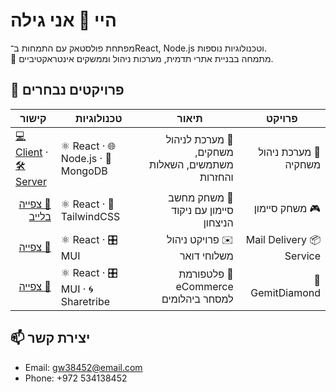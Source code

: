 # היי 👋 אני גילה
מפתחת פולסטאק עם התמחות ב־React, Node.js וטכנולוגיות נוספות.  
📍 מתמחה בבניית אתרי תדמית, מערכות ניהול וממשקים אינטראקטיביים.
## 🚀 פרויקטים נבחרים
<table dir="rtl">
<thead>
<tr>
<th>פרויקט</th>
<th>תיאור</th>
<th>טכנולוגיות</th>
<th>קישור</th>
</tr>
</thead>
<tbody>
<tr>
<td>🌸 מערכת ניהול משחקיה</td>
<td>🧩 מערכת לניהול משחקים, משתמשים, השאלות והחזרות</td>
<td dir="ltr">⚛️ React · 🌐 Node.js · 🍃 MongoDB</td>
<td dir="ltr">
<a href="https://github.com/yafa-f/my-playroom-update">💻 Client</a> ·                 
  <br/>
<a href="https://github.com/gila-W/Playroom-Project-Node">🛠 Server</a>
</td>
</tr>

<tr>
<td>🎮 משחק סיימון</td>
<td>🎵 משחק מחשב סיימון עם ניקוד הניצחון</td>
<td dir="ltr">⚛️ React · 🎨 TailwindCSS</td>
<td>
<a href="https://gila-w.github.io/Simon/">🔗 צפייה בלייב</a>
</td>
</tr>

<tr>
<td>📦 Mail Delivery Service</td>
<td>✉️ פרויקט ניהול משלוחי דואר</td>
<td dir="ltr">⚛️ React · 🎛 MUI</td>
<td>
<a href="https://github.com/username/project3">🔗 צפייה</a>
</td>
</tr>

<tr>
<td>💎 GemitDiamond</td>
<td>🛒 פלטפורמת eCommerce למסחר ביהלומים</td>
<td dir="ltr">⚛️ React · 🎛 MUI · 🌀 Sharetribe</td>
<td>
<a href="https://github.com/gemit-project/client">🔗 צפייה</a>
</td>
</tr>
</tbody>
</table>

## 📫 יצירת קשר
- Email: gw38452@email.com
- Phone: +972 534138452

